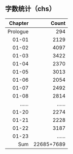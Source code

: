## 字数统计（chs）

|Chapter|Count|
|--:|--:|
|Prologue|294|
|01-01|2129|
|01-02|4097|
|01-03|3422|
|01-04|2370|
|01-05|3013|
|01-06|2054|
|01-07|2492|
|01-08|2814|
|……|……|
|01-20|2274|
|01-21|2228|
|01-22|3187|
|01-23|……|
|Sum|22685+7689|
